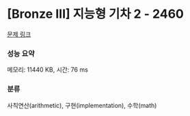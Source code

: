 # [Bronze III] 지능형 기차 2 - 2460 

[문제 링크](https://www.acmicpc.net/problem/2460) 

### 성능 요약

메모리: 11440 KB, 시간: 76 ms

### 분류

사칙연산(arithmetic), 구현(implementation), 수학(math)

